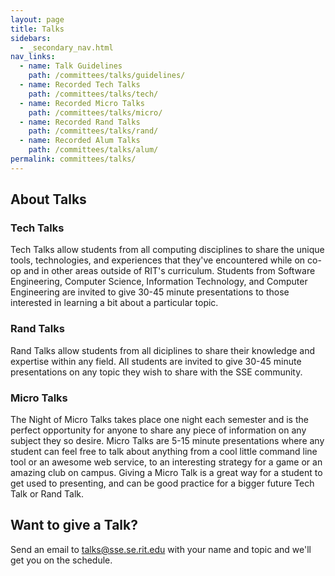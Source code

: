 ```yaml
---
layout: page
title: Talks
sidebars:
  - _secondary_nav.html
nav_links:
  - name: Talk Guidelines
    path: /committees/talks/guidelines/
  - name: Recorded Tech Talks
    path: /committees/talks/tech/
  - name: Recorded Micro Talks
    path: /committees/talks/micro/
  - name: Recorded Rand Talks
    path: /committees/talks/rand/
  - name: Recorded Alum Talks
    path: /committees/talks/alum/
permalink: committees/talks/
---
```


## About Talks

### Tech Talks
Tech Talks allow students from all computing disciplines to share the unique tools, technologies, and experiences that they've encountered while on co-op and in other areas outside of RIT's curriculum. Students from Software Engineering, Computer Science, Information Technology, and Computer Engineering are invited to give 30-45 minute presentations to those interested in learning a bit about a particular topic.

### Rand Talks
Rand Talks allow students from all diciplines to share their knowledge and expertise within any field. All students are invited to give 30-45 minute presentations on any topic they wish to share with the SSE community.

### Micro Talks
The Night of Micro Talks takes place one night each semester and is the perfect opportunity for anyone to share any piece of information on any subject they so desire. Micro Talks are 5-15 minute presentations where any student can feel free to talk about anything from a cool little command line tool or an awesome web service, to an interesting strategy for a game or an amazing club on campus. Giving a Micro Talk is a great way for a student to get used to presenting, and can be good practice for a bigger future Tech Talk or Rand Talk.


## Want to give a Talk?

Send an email to <talks@sse.se.rit.edu> with your name and topic and we'll get you on the schedule.